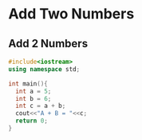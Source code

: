 # Add Two Numbers
## Add 2 Numbers
```cpp
#include<iostream>
using namespace std;

int main(){
  int a = 5;
  int b = 6;
  int c = a + b;
  cout<<"A + B = "<<c;
  return 0;
}
```

